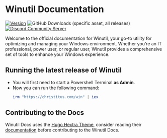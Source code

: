 # Winutil Documentation

[![Version](https://img.shields.io/github/v/release/ChrisTitusTech/Winutil?color=%230567ff&label=Latest%20Release&style=for-the-badge)](https://github.com/ChrisTitusTech/Winutil/releases/latest)
![GitHub Downloads (specific asset, all releases)](https://img.shields.io/github/downloads/ChrisTitusTech/Winutil/Winutil.ps1?label=Total%20Downloads&style=for-the-badge)
[![Discord Community Server](https://dcbadge.limes.pink/api/server/https://discord.gg/RUbZUZyByQ)](https://discord.gg/RUbZUZyByQ)

Welcome to the official documentation for Winutil, your go-to utility for optimizing and managing your Windows environment. Whether you’re an IT professional, power user, or regular user, Winutil provides a comprehensive set of tools to enhance your Windows experience.

## Running the latest release of Winutil

* You will first need to start a Powershell Terminal **as Admin**.
* Now you can run the following command:
   ```ps1
   irm "https://christitus.com/win" | iex
   ```

## Contributing to the Docs

Winutil Docs uses the [Hugo Hextra Theme](https://imfing.github.io/hextra/), consider reading their [documentation](https://imfing.github.io/hextra/docs/guide/) before contributing to the Winutil Docs.